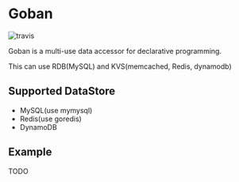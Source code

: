 Goban
======
![travis](https://travis-ci.org/twainy/goban.svg)

Goban is a multi-use data accessor for declarative programming.

This can use RDB(MySQL) and KVS(memcached, Redis, dynamodb)

Supported DataStore
-----
- MySQL(use mymysql)
- Redis(use goredis)
- DynamoDB

Example
----
TODO

